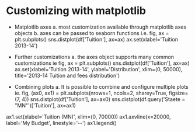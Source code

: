 
# Customizing with matplotlib

- Matplotlib axes
a. most customization available through matplotlib axes objects
b. axes can be passed to seaborn functions
i.e.
fig, ax = plt.subplots()
sns.distplot(df['Tuition'], ax=ax)
ax.set(xlabel='Tuition 2013-14')

- Further customizations
a. the axes object supports many common customizations
ie
fig, ax = plt.subplots()
sns.distplot(df['Tuition'], ax=ax)
ax.set(xlabel='Tuition 2013-14', ylabel='Distribution', xlim=(0, 50000), title='2013-14 Tuition and fees distribution')

- Combining plots
a. It is possible to combine and configure multiple plots
ie.
fig, (ax0, ax1) = plt.subplots(nrows=1, ncols=2, sharey=True, figsize=(7, 4))
sns.distplot(df['Tuition'], ax=ax0)
sns.distplot(df.query('Staete = "MN"')['Tuition'], ax=ax1)

ax1.set(xlabel='Tuition (MN)', xlim=(0, 70000))
ax1.axvline(x=20000, label='My Budget', linestyle='--')
ax1.legend()






